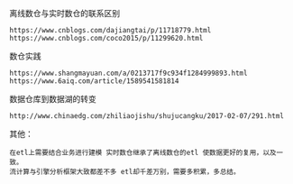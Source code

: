 离线数仓与实时数仓的联系区别
    
    https://www.cnblogs.com/dajiangtai/p/11718779.html
    https://www.cnblogs.com/coco2015/p/11299620.html
数仓实践
    
    https://www.shangmayuan.com/a/0213717f9c934f1284999893.html
    https://www.6aiq.com/article/1589541581814

数据仓库到数据湖的转变
    
    http://www.chinaedg.com/zhiliaojishu/shujucangku/2017-02-07/291.html   
其他：
    
    在etl上需要结合业务进行建模 实时数仓继承了离线数仓的etl 使数据更好的复用，以及一致。
    流计算与引擎分析框架大致都差不多 etl却千差万别，需要多积累，多总结。